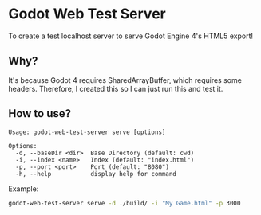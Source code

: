 # Godot Web Test Server

To create a test localhost server to serve Godot Engine 4's HTML5 export!

## Why?

It's because Godot 4 requires SharedArrayBuffer, which requires some headers. Therefore, I created this so I can just run this and test it.

## How to use?

```text
Usage: godot-web-test-server serve [options]

Options:
  -d, --baseDir <dir>  Base Directory (default: cwd)
  -i, --index <name>   Index (default: "index.html")
  -p, --port <port>    Port (default: "8080")
  -h, --help           display help for command
```

Example:

```bash
godot-web-test-server serve -d ./build/ -i "My Game.html" -p 3000
```
